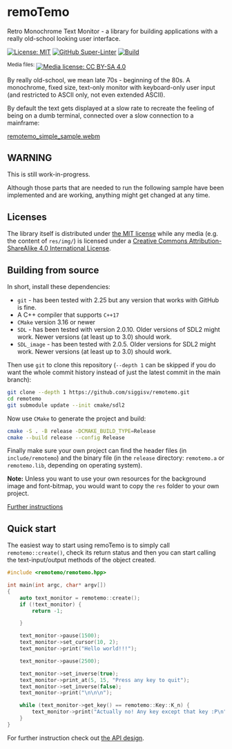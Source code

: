 # remoTemo
Retro Monochrome Text Monitor - a library for building applications with a
really old-school looking user interface.

[![License: MIT](https://img.shields.io/badge/License-MIT-green.svg)][mit]
[![GitHub Super-Linter](https://github.com/siggisv/remotemo/actions/workflows/super-linter.yml/badge.svg?branch=main)](https://github.com/siggisv/remotemo/actions/workflows/super-linter.yml)
[![Build](https://github.com/siggisv/remotemo/actions/workflows/cmake.yml/badge.svg?branch=main)](https://github.com/siggisv/remotemo/actions/workflows/cmake.yml)

<sup>Media files:</sup>
[![Media license: CC BY-SA 4.0][cc-by-sa-shield]][cc-by-sa]

By really old-school, we mean late 70s - beginning of the 80s. A monochrome,
fixed size, text-only monitor with keyboard-only user input (and restricted to
ASCII only, not even extended ASCII).

By default the text gets displayed at a slow rate to recreate the feeling of
being on a dumb terminal, connected over a slow connection to a mainframe:

[remotemo_simple_sample.webm](https://github.com/siggisv/remotemo/assets/5704941/bf79a37e-5e7b-4056-abe0-69efb158f183)

## WARNING
This is still work-in-progress.

Although those parts that are needed to run the following sample have been
implemented and are working, anything might get changed at any time.

## Licenses

The library itself is distributed under [the MIT license][mit] while any media
(e.g. the content of `res/img/`) is licensed under a
[Creative Commons Attribution-ShareAlike 4.0 International License][cc-by-sa].

## Building from source

In short, install these dependencies:

- `git` - has been tested with 2.25 but any version that works with GitHub is
  fine.
- A C++ compiler that supports `C++17`
- `CMake` version 3.16 or newer
- `SDL` - has been tested with version 2.0.10. Older versions of SDL2 might
  work. Newer versions (at least up to 3.0) should work.
- `SDL_image` - has been tested with 2.0.5. Older versions for SDL2 might
  work. Newer versions (at least up to 3.0) should work.

Then use `git` to clone this repository (`--depth 1` can be skipped if you do
want the whole commit history instead of just the latest commit in the main
branch):

```sh
git clone --depth 1 https://github.com/siggisv/remotemo.git
cd remotemo
git submodule update --init cmake/sdl2
```

Now use `CMake` to generate the project and build:

```sh
cmake -S . -B release -DCMAKE_BUILD_TYPE=Release
cmake --build release --config Release
```

Finally make sure your own project can find the header files (in
`include/remotemo`) and the binary file (in the `release` directory:
`remotemo.a` or `remotemo.lib`, depending on operating system).

**Note:**
Unless you want to use your own resources for the background image and
font-bitmap, you would want to copy the `res` folder to your own project.

[Further instructions](docs/compiling.md)

## Quick start

The easiest way to start using remoTemo is to simply call
`remotemo::create()`, check its return status and then you can start
calling the text-input/output methods of the object created.

```cpp
#include <remotemo/remotemo.hpp>

int main(int argc, char* argv[])
{
    auto text_monitor = remotemo::create();
    if (!text_monitor) {
        return -1;

    }

    text_monitor->pause(1500);
    text_monitor->set_cursor(10, 2);
    text_monitor->print("Hello world!!!");

    text_monitor->pause(2500);

    text_monitor->set_inverse(true);
    text_monitor->print_at(5, 15, "Press any key to quit");
    text_monitor->set_inverse(false);
    text_monitor->print("\n\n\n");

    while (text_monitor->get_key() == remotemo::Key::K_n) {
        text_monitor->print("Actually no! Any key except that key :P\n");
    }
}
```

For further instruction check out [the API design](docs/API_design.md).

[mit]: https://opensource.org/licenses/MIT
[cc-by-sa]: http://creativecommons.org/licenses/by-sa/4.0/
[cc-by-sa-shield]: https://img.shields.io/badge/License-CC%20BY--SA%204.0-lightgrey.svg
